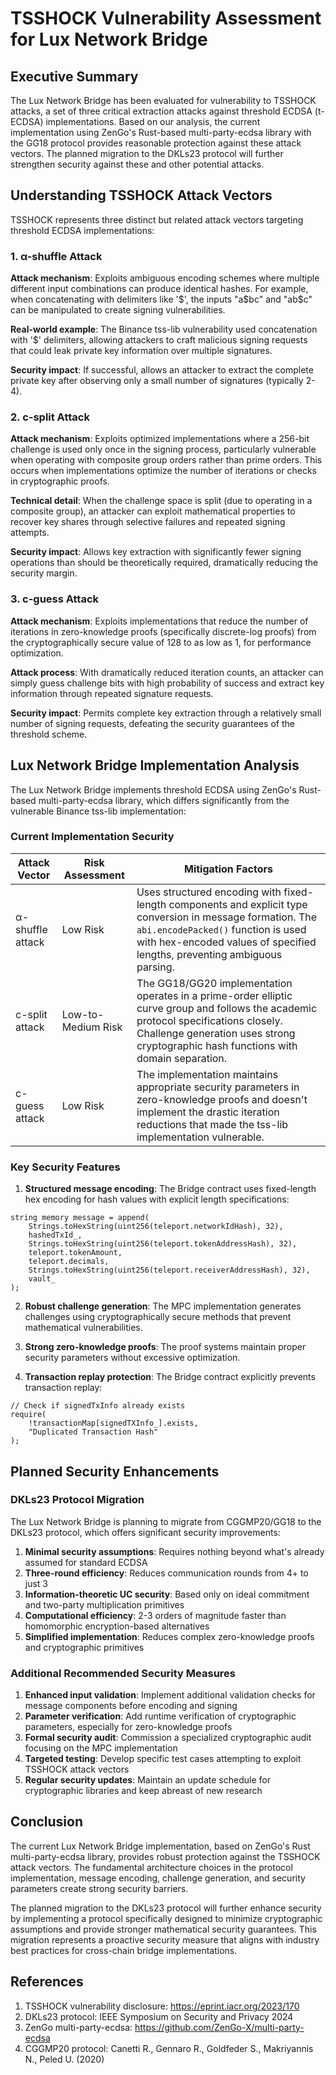 # TSSHOCK Vulnerability Assessment for Lux Network Bridge

## Executive Summary

The Lux Network Bridge has been evaluated for vulnerability to TSSHOCK attacks, a set of three critical extraction attacks against threshold ECDSA (t-ECDSA) implementations. Based on our analysis, the current implementation using ZenGo's Rust-based multi-party-ecdsa library with the GG18 protocol provides reasonable protection against these attack vectors. The planned migration to the DKLs23 protocol will further strengthen security against these and other potential attacks.

## Understanding TSSHOCK Attack Vectors

TSSHOCK represents three distinct but related attack vectors targeting threshold ECDSA implementations:

### 1. α-shuffle Attack

**Attack mechanism**: Exploits ambiguous encoding schemes where multiple different input combinations can produce identical hashes. For example, when concatenating with delimiters like '$', the inputs "a$bc" and "ab$c" can be manipulated to create signing vulnerabilities.

**Real-world example**: The Binance tss-lib vulnerability used concatenation with '$' delimiters, allowing attackers to craft malicious signing requests that could leak private key information over multiple signatures.

**Security impact**: If successful, allows an attacker to extract the complete private key after observing only a small number of signatures (typically 2-4).

### 2. c-split Attack

**Attack mechanism**: Exploits optimized implementations where a 256-bit challenge is used only once in the signing process, particularly vulnerable when operating with composite group orders rather than prime orders. This occurs when implementations optimize the number of iterations or checks in cryptographic proofs.

**Technical detail**: When the challenge space is split (due to operating in a composite group), an attacker can exploit mathematical properties to recover key shares through selective failures and repeated signing attempts.

**Security impact**: Allows key extraction with significantly fewer signing operations than should be theoretically required, dramatically reducing the security margin.

### 3. c-guess Attack

**Attack mechanism**: Exploits implementations that reduce the number of iterations in zero-knowledge proofs (specifically discrete-log proofs) from the cryptographically secure value of 128 to as low as 1, for performance optimization.

**Attack process**: With dramatically reduced iteration counts, an attacker can simply guess challenge bits with high probability of success and extract key information through repeated signature requests.

**Security impact**: Permits complete key extraction through a relatively small number of signing requests, defeating the security guarantees of the threshold scheme.

## Lux Network Bridge Implementation Analysis

The Lux Network Bridge implements threshold ECDSA using ZenGo's Rust-based multi-party-ecdsa library, which differs significantly from the vulnerable Binance tss-lib implementation:

### Current Implementation Security

| Attack Vector | Risk Assessment | Mitigation Factors |
|---------------|-----------------|-------------------|
| α-shuffle attack | Low Risk | Uses structured encoding with fixed-length components and explicit type conversion in message formation. The `abi.encodePacked()` function is used with hex-encoded values of specified lengths, preventing ambiguous parsing. |
| c-split attack | Low-to-Medium Risk | The GG18/GG20 implementation operates in a prime-order elliptic curve group and follows the academic protocol specifications closely. Challenge generation uses strong cryptographic hash functions with domain separation. |
| c-guess attack | Low Risk | The implementation maintains appropriate security parameters in zero-knowledge proofs and doesn't implement the drastic iteration reductions that made the tss-lib implementation vulnerable. |

### Key Security Features

1. **Structured message encoding**: The Bridge contract uses fixed-length hex encoding for hash values with explicit length specifications:

```solidity
string memory message = append(
    Strings.toHexString(uint256(teleport.networkIdHash), 32),
    hashedTxId_,
    Strings.toHexString(uint256(teleport.tokenAddressHash), 32),
    teleport.tokenAmount,
    teleport.decimals,
    Strings.toHexString(uint256(teleport.receiverAddressHash), 32),
    vault_
);
```

2. **Robust challenge generation**: The MPC implementation generates challenges using cryptographically secure methods that prevent mathematical vulnerabilities.

3. **Strong zero-knowledge proofs**: The proof systems maintain proper security parameters without excessive optimization.

4. **Transaction replay protection**: The Bridge contract explicitly prevents transaction replay:

```solidity
// Check if signedTxInfo already exists
require(
    !transactionMap[signedTXInfo_].exists,
    "Duplicated Transaction Hash"
);
```

## Planned Security Enhancements

### DKLs23 Protocol Migration

The Lux Network Bridge is planning to migrate from CGGMP20/GG18 to the DKLs23 protocol, which offers significant security improvements:

1. **Minimal security assumptions**: Requires nothing beyond what's already assumed for standard ECDSA
2. **Three-round efficiency**: Reduces communication rounds from 4+ to just 3
3. **Information-theoretic UC security**: Based only on ideal commitment and two-party multiplication primitives
4. **Computational efficiency**: 2-3 orders of magnitude faster than homomorphic encryption-based alternatives
5. **Simplified implementation**: Reduces complex zero-knowledge proofs and cryptographic primitives

### Additional Recommended Security Measures

1. **Enhanced input validation**: Implement additional validation checks for message components before encoding and signing
2. **Parameter verification**: Add runtime verification of cryptographic parameters, especially for zero-knowledge proofs
3. **Formal security audit**: Commission a specialized cryptographic audit focusing on the MPC implementation
4. **Targeted testing**: Develop specific test cases attempting to exploit TSSHOCK attack vectors
5. **Regular security updates**: Maintain an update schedule for cryptographic libraries and keep abreast of new research

## Conclusion

The current Lux Network Bridge implementation, based on ZenGo's Rust multi-party-ecdsa library, provides robust protection against the TSSHOCK attack vectors. The fundamental architecture choices in the protocol implementation, message encoding, challenge generation, and security parameters create strong security barriers.

The planned migration to the DKLs23 protocol will further enhance security by implementing a protocol specifically designed to minimize cryptographic assumptions and provide stronger mathematical security guarantees. This migration represents a proactive security measure that aligns with industry best practices for cross-chain bridge implementations.

## References

1. TSSHOCK vulnerability disclosure: https://eprint.iacr.org/2023/170
2. DKLs23 protocol: IEEE Symposium on Security and Privacy 2024
3. ZenGo multi-party-ecdsa: https://github.com/ZenGo-X/multi-party-ecdsa
4. CGGMP20 protocol: Canetti R., Gennaro R., Goldfeder S., Makriyannis N., Peled U. (2020)